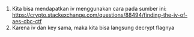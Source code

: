 1. Kita bisa mendapatkan iv menggunakan cara pada sumber ini: https://crypto.stackexchange.com/questions/88494/finding-the-iv-of-aes-cbc-ctf
2. Karena iv dan key sama, maka kita bisa langsung decrypt flagnya